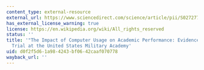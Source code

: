 ```yaml
---
content_type: external-resource
external_url: https://www.sciencedirect.com/science/article/pii/S0272775716303454
has_external_license_warning: true
license: https://en.wikipedia.org/wiki/All_rights_reserved
status: ''
title: '"The Impact of Computer Usage on Academic Performance: Evidence from a Randomized
  Trial at the United States Military Academy'
uid: d0f2f5d6-1a98-4243-bf06-42caaf070778
wayback_url: ''
---
```

